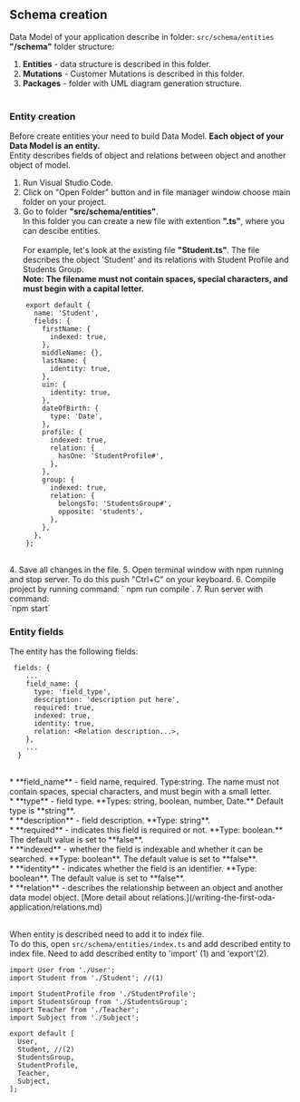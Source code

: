 ## Schema creation
Data Model of your application describe in folder: `src/schema/entities`<br>
**"/schema"** folder structure:<br>

1. **Entities** - data structure is described in this folder.<br>
2. **Mutations** - Customer Mutations is described in this folder.<br>
3. **Packages** - folder with UML diagram generation structure.<br><br>


### Entity creation
Before create entities your need to build Data Model. **Each object of your Data Model is an entity.**<br>
Entity describes fields of object and relations between object and another object of model.<br>

1. Run Visual Studio Code.<br>
2. Click on "Open Folder" button and in file manager window choose main folder on your project.<br>
3. Go to folder **"src/schema/entities"**.<br>
In this folder you can create a new file with extention **".ts"**, where you can descibe entities.<br><br>
For example, let's look at the existing file **"Student.ts"**. The file describes the object 'Student' and its relations with Student Profile and Students Group.<br>
**Note: The filename must not contain spaces, special characters, and must begin with a capital letter.**<br>
```
    export default {
      name: 'Student',
      fields: {
        firstName: {
          indexed: true,
        },
        middleName: {},
        lastName: {
          identity: true,
        },
        uin: {
          identity: true,
        },
        dateOfBirth: {
          type: 'Date',
        },
        profile: {
          indexed: true,
          relation: {
            hasOne: 'StudentProfile#',
          },
        },
        group: {
          indexed: true,
          relation: {
            belongsTo: 'StudentsGroup#',
            opposite: 'students',
          },
        },
      },
    };
```
<br>
4. Save all changes in the file.
5. Open terminal window with npm running and stop server. To do this push "Ctrl+C" on your keyboard.
6. Compile project by running command: ` npm run compile`.
7. Run server with command:<br>`npm start`<br>

### Entity fields
The entity has the following fields:<br>
```
 fields: {
    ...
    field_name: {
      type: 'field_type',
      description: 'description put here',
      required: true,
      indexed: true,
      identity: true,
      relation: <Relation description...>,
    },
    ...
  }
```
<br>
  * **field_name** - field name, required. Type:string. The name must not contain spaces, special characters, and must begin with a small letter.<br>
  * **type** - field type. **Types: string, boolean, number, Date.** Default type is **string**.<br>
  * **description** - field description. **Type: string**.<br>
  * **required** - indicates this field is required or not. **Type: boolean.** The default value is set to **false**.<br>
  * **indexed** - whether the field is indexable and whether it can be searched. **Type: boolean**. The default value is set to **false**.<br>
  * **identity** - indicates whether the field is an identifier. **Type: boolean**. The default value is set to **false**.<br>
  * **relation** - describes the relationship between an object and another data model object. [More detail about relations.](/writing-the-first-oda-application/relations.md)<br><br>

When entity is described need to add it to index file.<br>
To do this, open `src/schema/entities/index.ts` and add described entity to index file. Need to add described entity to 'import' (1) and 'export'(2).<br>

```
import User from './User';
import Student from './Student'; //(1) 

import StudentProfile from './StudentProfile';
import StudentsGroup from './StudentsGroup';
import Teacher from './Teacher';
import Subject from './Subject';

export default [
  User,
  Student, //(2)
  StudentsGroup,
  StudentProfile,
  Teacher,
  Subject,
];
```



